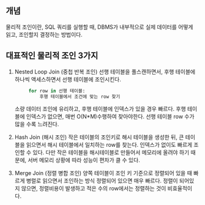 ## 개념
물리적 조인이란, SQL 쿼리를 실행할 때, DBMS가 내부적으로 실제 데이터를 어떻게 읽고, 조인할지 결정하는 방법이다.

## 대표적인 물리적 조인 3가지
1. Nested Loop Join (중첩 반복 조인)
   선행 테이블을 풀스캔하면서, 후행 테이블에 하나씩 액세스하면서 선행 테이블에 조인시킨다.
   ```python
        for row in 선행 테이블:
            후행 테이블에서 조건에 맞는 row 찾기
   ```
   소량 데이터 조인에 유리하고, 후행 테이블에 인덱스가 있을 경우 빠르다. 
   후행 테이블에 인덱스가 없으면, 매번 O(N*M)수행하여 찾아야한다.
   선행 테이블 row 수가 많을 수록 느려진다.
2. Hash Join (해시 조인)
   작은 테이블의 조인키로 해시 테이블을 생성한 뒤, 큰 테이블을 읽으면서 해시 테이블에서 일치하는 row를 찾는다.
    인덱스가 없이도 빠르게 조인할 수 있다. 다만 작은 테이블을 해시테이블로 만들어서 메모리에 올려야 하기 때문에, 서버 메모리 상황에 따라 성능이 편차가 클 수 있다.
   
3. Merge Join (정렬 병합 조인)
    양쪽 테이블이 조인 키 기준으로 정렬되어 있을 때
    빠르게 병렬로 읽으면서 조인하는 방식
    정렬되어 있으면 매우 빠르다.
    정렬이 되어있지 않으면, 정렬비용이 발생하고 적은 수의 row에서는 정렬하는 것이 비효율적이다.